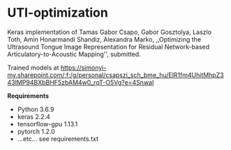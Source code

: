 # UTI-optimization

Keras implementation of Tamas Gabor Csapo, Gabor Gosztolya, Laszlo Toth, Amin Honarmandi Shandiz, Alexandra Marko,
,,Optimizing the Ultrasound Tongue Image Representation for Residual Network-based Articulatory-to-Acoustic Mapping'', submitted.

Trained models at 
https://simonyi-my.sharepoint.com/:f:/g/personal/csapszi_sch_bme_hu/ElR1fm4UhitMhpZ343IMP94BXbBHF5zbAM4w0_rqT-O5Vg?e=4SnwaI

**Requirements**

- Python 3.6.9
- keras 2.2.4
- tensorflow-gpu 1.13.1
- pytorch 1.2.0
- ...etc... see requirements.txt
